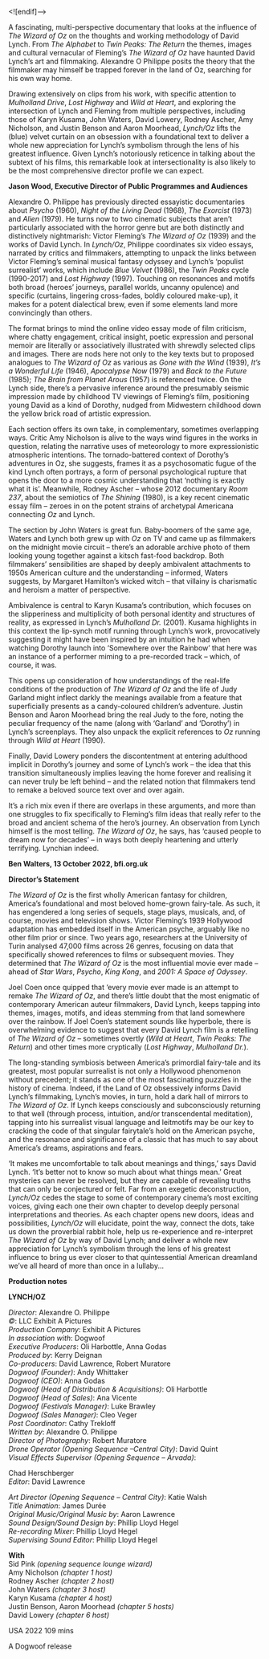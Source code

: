 


<![endif]-->

A fascinating, multi-perspective documentary that looks at the influence of _The Wizard of Oz_ on the thoughts and working methodology of David Lynch. From _The Alphabet_ to _Twin Peaks: The Return_ the themes, images and cultural vernacular of Fleming’s _The Wizard of Oz_ have haunted David Lynch’s art and filmmaking. Alexandre O Philippe posits the theory that the filmmaker may himself be trapped forever in the land of Oz, searching for his own way home.

Drawing extensively on clips from his work, with specific attention to _Mulholland Drive_, _Lost Highway_ and _Wild at Heart_, and exploring the intersection of Lynch and Fleming from multiple perspectives, including those of Karyn Kusama, John Waters, David Lowery, Rodney Ascher, Amy Nicholson, and Justin Benson and Aaron Moorhead, _Lynch/Oz_ lifts the (blue) velvet curtain on an obsession with a foundational text to deliver a whole new appreciation for Lynch’s symbolism through the lens of his greatest influence. Given Lynch’s notoriously reticence in talking about the subtext of his films, this remarkable look at intersectionality is also likely to be the most comprehensive director profile we can expect.

**Jason Wood, Executive Director of Public Programmes and Audiences**

Alexandre O. Philippe has previously directed essayistic documentaries about _Psycho_ (1960), _Night of the Living Dead_ (1968), _The Exorcist_ (1973) and _Alien_ (1979). He turns now to two cinematic subjects that aren’t particularly associated with the horror genre but are both distinctly and distinctively nightmarish: Victor Fleming’s _The Wizard of Oz_ (1939) and the works of David Lynch. In _Lynch/Oz_, Philippe coordinates six video essays, narrated by critics and filmmakers, attempting to unpack the links between Victor Fleming’s seminal musical fantasy odyssey and Lynch’s ‘populist surrealist’ works, which include _Blue Velvet_ (1986), the _Twin Peaks_ cycle (1990-2017) and _Lost Highway_ (1997). Touching on resonances and motifs both broad (heroes’ journeys, parallel worlds, uncanny opulence) and specific (curtains, lingering cross-fades, boldly coloured make-up), it makes for a potent dialectical brew, even if some elements land more convincingly than others.

The format brings to mind the online video essay mode of film criticism, where chatty engagement, critical insight, poetic expression and personal memoir are literally or associatively illustrated with shrewdly selected clips and images. There are nods here not only to the key texts but to proposed analogues to _The Wizard of Oz_ as various as _Gone with the Wind_ (1939), _It’s a Wonderful Life_ (1946), _Apocalypse Now_ (1979) and _Back to the Future_ (1985); _The Brain from Planet Arous_ (1957) is referenced twice. On the Lynch side, there’s a pervasive inference around the presumably seismic impression made by childhood TV viewings of Fleming’s film, positioning young David as a kind of Dorothy, nudged from Midwestern childhood down the yellow brick road of artistic expression.

Each section offers its own take, in complementary, sometimes overlapping ways. Critic Amy Nicholson is alive to the ways wind figures in the works in question, relating the narrative uses of meteorology to more expressionistic atmospheric intentions. The tornado-battered context of Dorothy’s adventures in Oz, she suggests, frames it as a psychosomatic fugue of the kind Lynch often portrays, a form of personal psychological rupture that opens the door to a more cosmic understanding that ‘nothing is exactly what it is’. Meanwhile, Rodney Ascher – whose 2012 documentary _Room 237_, about the semiotics of _The Shining_ (1980), is a key recent cinematic essay film – zeroes in on the potent strains of archetypal Americana connecting _Oz_ and Lynch.

The section by John Waters is great fun. Baby-boomers of the same age, Waters and Lynch both grew up with _Oz_ on TV and came up as filmmakers on the midnight movie circuit – there’s an adorable archive photo of them looking young together against a kitsch fast-food backdrop. Both filmmakers’ sensibilities are shaped by deeply ambivalent attachments to 1950s American culture and the understanding – informed, Waters suggests, by Margaret Hamilton’s wicked witch – that villainy is charismatic and heroism a matter of perspective.

Ambivalence is central to Karyn Kusama’s contribution, which focuses on the slipperiness and multiplicity of both personal identity and structures of reality, as expressed in Lynch’s _Mulholland Dr._ (2001). Kusama highlights in this context the lip-synch motif running through Lynch’s work, provocatively suggesting it might have been inspired by an intuition he had when watching Dorothy launch into ‘Somewhere over the Rainbow’ that here was an instance of a performer miming to a pre-recorded track – which, of course, it was.

This opens up consideration of how understandings of the real-life conditions of the production of _The Wizard of Oz_ and the life of Judy Garland might inflect darkly the meanings available from a feature that superficially presents as a candy-coloured children’s adventure. Justin Benson and Aaron Moorhead bring the real Judy to the fore, noting the peculiar frequency of the name (along with ‘Garland’ and ‘Dorothy’) in Lynch’s screenplays. They also unpack the explicit references to _Oz_ running through _Wild at Heart_ (1990).

Finally, David Lowery ponders the discontentment at entering adulthood implicit in Dorothy’s journey and some of Lynch’s work – the idea that this transition simultaneously implies leaving the home forever and realising it can never truly be left behind – and the related notion that filmmakers tend to remake a beloved source text over and over again.

It’s a rich mix even if there are overlaps in these arguments, and more than one struggles to fix specifically to Fleming’s film ideas that really refer to the broad and ancient schema of the hero’s journey. An observation from Lynch himself is the most telling. _The Wizard of Oz_, he says, has ‘caused people to dream now for decades’ – in ways both deeply heartening and utterly terrifying. Lynchian indeed.

**Ben Walters, 13 October 2022, bfi.org.uk**

**Director’s Statement**

_The Wizard of Oz_ is the first wholly American fantasy for children, America’s foundational and most beloved home-grown fairy-tale. As such, it has engendered a long series of sequels, stage plays, musicals, and, of course, movies and television shows. Victor Fleming’s 1939 Hollywood adaptation has embedded itself in the American psyche, arguably like no other film prior or since. Two years ago, researchers at the University of Turin analysed 47,000 films across 26 genres, focusing on data that specifically showed references to films or subsequent movies. They determined that _The Wizard of Oz_ is the most influential movie ever made – ahead of _Star Wars_, _Psycho_, _King Kong_, and _2001: A Space of Odyssey_.

Joel Coen once quipped that ‘every movie ever made is an attempt to remake _The Wizard of Oz_, and there’s little doubt that the most enigmatic of contemporary American auteur filmmakers, David Lynch, keeps tapping into themes, images, motifs, and ideas stemming from that land somewhere over the rainbow. If Joel Coen’s statement sounds like hyperbole, there is overwhelming evidence to suggest that every David Lynch film is a retelling of _The Wizard of Oz_ – sometimes overtly (_Wild at Heart_, _Twin Peaks: The Return_) and other times more cryptically (_Lost Highway_, _Mulholland Dr._).

The long-standing symbiosis between America’s primordial fairy-tale and its greatest, most popular surrealist is not only a Hollywood phenomenon without precedent; it stands as one of the most fascinating puzzles in the history of cinema. Indeed, if the Land of Oz obsessively informs David Lynch’s filmmaking, Lynch’s movies, in turn, hold a dark hall of mirrors to _The Wizard of Oz_. If Lynch keeps consciously and subconsciously returning to that well (through process, intuition, and/or transcendental meditation), tapping into his surrealist visual language and leitmotifs may be our key to cracking the code of that singular fairytale’s hold on the American psyche, and the resonance and significance of a classic that has much to say about America’s dreams, aspirations and fears.

‘It makes me uncomfortable to talk about meanings and things,’ says David Lynch. ‘It’s better not to know so much about what things mean.’ Great mysteries can never be resolved, but they are capable of revealing truths that can only be conjectured or felt. Far from an exegetic deconstruction, _Lynch/Oz_ cedes the stage to some of contemporary cinema’s most exciting voices, giving each one their own chapter to develop deeply personal interpretations and theories. As each chapter opens new doors, ideas and possibilities, _Lynch/Oz_ will elucidate, point the way, connect the dots, take us down the proverbial rabbit hole, help us re-experience and re-interpret  
_The Wizard of Oz_ by way of David Lynch; and deliver a whole new appreciation for Lynch’s symbolism through the lens of his greatest influence to bring us ever closer to that quintessential American dreamland we’ve all heard of more than once in a lullaby...

**Production notes**

**LYNCH/OZ**

_Director_: Alexandre O. Philippe  
_©_: LLC Exhibit A Pictures  
_Production Company_: Exhibit A Pictures  
_In association with_: Dogwoof  
_Executive Producers_: Oli Harbottle, Anna Godas  
_Produced by_: Kerry Deignan  
_Co-producers_: David Lawrence, Robert Muratore  
_Dogwoof (Founder)_: Andy Whittaker  
_Dogwoof (CEO)_: Anna Godas  
_Dogwoof (Head of Distribution & Acquisitions)_: Oli Harbottle  
_Dogwoof (Head of Sales)_: Ana Vicente  
_Dogwoof (Festivals Manager)_: Luke Brawley  
_Dogwoof (Sales Manager)_: Cleo Veger  
_Post Coordinator_: Cathy Trekloff  
_Written by_: Alexandre O. Philippe  
_Director of Photography_: Robert Muratore  
_Drone Operator (Opening Sequence –Central City)_: David Quint  
_Visual Effects Supervisor (Opening Sequence – Arvada)_:

Chad Herschberger  
_Editor_: David Lawrence

_Art Director (Opening Sequence – Central City)_: Katie Walsh  
_Title Animation_: James Durée  
_Original Music/Original Music by_: Aaron Lawrence  
_Sound Design/Sound Design by_: Phillip Lloyd Hegel  
_Re-recording Mixer_: Phillip Lloyd Hegel  
_Supervising Sound Editor_: Phillip Lloyd Hegel  

**With**  
Sid Pink _(opening sequence lounge wizard)_  
Amy Nicholson _(chapter 1 host)_  
Rodney Ascher _(chapter 2 host)_  
John Waters _(chapter 3 host)_  
Karyn Kusama _(chapter 4 host)_  
Justin Benson,  Aaron Moorhead _(chapter 5 hosts)_  
David Lowery _(chapter 6 host)_  

USA 2022
109 mins

A Dogwoof release
<!--stackedit_data:
eyJoaXN0b3J5IjpbLTIxMDI0OTg3MDJdfQ==
-->